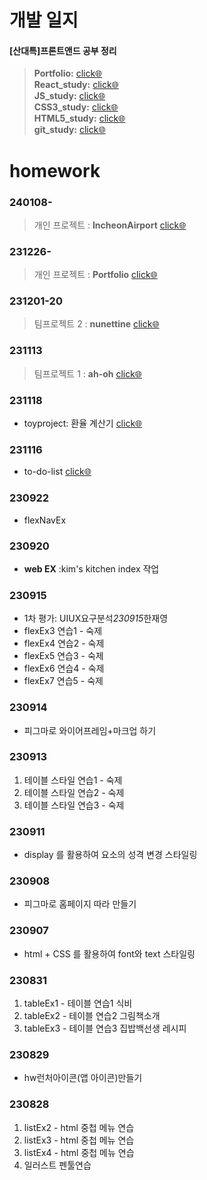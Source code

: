 # 개발 일지

#### [산대특]프론트앤드 공부 정리

> **Portfolio:** [click🌐](https://github.com/Hanywyam/portfolio_2024?tab=readme-ov-file#2024-frontend-portfolio) <br/> **React_study:** [click🌐](https://github.com/Hanywyam/react_study?tab=readme-ov-file#react_study)<br/> **JS_study:** [click🌐](https://github.com/Hanywyam/js_study)<br/> **CSS3_study:** [click🌐](https://github.com/Hanywyam/css_study?tab=readme-ov-file#css-%EA%B8%B0%EC%B4%88-%EC%88%98%EC%97%85)<br/> **HTML5_study:** [click🌐](https://github.com/Hanywyam/html_study?tab=readme-ov-file#html-%EA%B8%B0%EC%B4%88-%EC%88%98%EC%97%85)<br/> **git_study:** [click🌐](https://github.com/Hanywyam/GIT_study?tab=readme-ov-file#git)<br/>

# homework

### 240108-

> 개인 프로젝트 : **IncheonAirport** [click🌐](https://github.com/Hanywyam/IncheonAirport?tab=readme-ov-file#-incheonairport)

### 231226-

> 개인 프로젝트 : **Portfolio** [click🌐](https://hanywyam.github.io/portfolio_2024/)

### 231201-20

> 팀프로젝트 2 : **nunettine** [click🌐](https://github.com/Hanywyam/Nutti?tab=readme-ov-file#-team-nunettine)

### 231113

> 팀프로젝트 1 : **ah-oh** [click🌐](https://github.com/Hanywyam/neoDGweb?tab=readme-ov-file#love_letter-team-project--ah-oh)

### 231118

- toyproject: 환율 계산기 [click🌐](https://github.com/Hanywyam/react_study/tree/main/231118hw)

### 231116

- to-do-list [click🌐](https://github.com/Hanywyam/react_study/tree/main/231116hw)

### 230922

- flexNavEx

### 230920

- **web EX** :kim's kitchen index 작업

### 230915

- 1차 평가: UIUX요구분석*230915*한재영
- flexEx3 연습1 - 숙제
- flexEx4 연습2 - 숙제
- flexEx5 연습3 - 숙제
- flexEx6 연습4 - 숙제
- flexEx7 연습5 - 숙제

### 230914

- 피그마로 와이어프레임+마크업 하기

### 230913

1. 테이블 스타일 연습1 - 숙제
2. 테이블 스타일 연습2 - 숙제
3. 테이블 스타일 연습3 - 숙제

### 230911

- display 를 활용하여 요소의 성격 변경 스타일링

### 230908

- 피그마로 홈페이지 따라 만들기

### 230907

- html + CSS 를 활용하여 font와 text 스타일링

### 230831

1. tableEx1 - 테이블 연습1 식비
2. tableEx2 - 테이블 연습2 그림책소개
3. tableEx3 - 테이블 연습3 집밥백선생 레시피

### 230829

- hw런처아이콘(앱 아이콘)만들기

### 230828

1. listEx2 - html 중첩 메뉴 연습
2. listEx3 - html 중첩 메뉴 연습
3. listEx4 - html 중첩 메뉴 연습
4. 일러스트 펜툴연습
